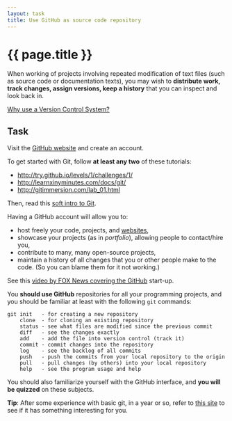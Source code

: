 ```yaml
---
layout: task
title: Use GitHub as source code repository
---
```

{{ page.title }}
================

When working of projects involving repeated modification of text files 
(such as source code or documentation texts), you may wish to 
**distribute work, track changes, assign versions, keep a history** 
that you can inspect and look back in.

[Why use a Version Control System?](http://stackoverflow.com/questions/1408450/why-should-i-use-version-control)

Task
----
Visit the [GitHub website](https://github.com/) and create an account.

To get started with Git, follow **at least any two** of these tutorials:
* http://try.github.io/levels/1/challenges/1/
* http://learnxinyminutes.com/docs/git/
* http://gitimmersion.com/lab_01.html

Then, read this [soft intro to Git](http://newcoder.io/begin/save-your-progress/).

Having a GitHub account will allow you to:
* host freely your code, projects, and [websites](http://jekyllbootstrap.com/),
* showcase your projects (as in _portfolio_), allowing people to contact/hire you,
* contribute to many, many open-source projects,
* maintain a history of all changes that you or other people make to the code. (So you can blame them for it not working.)

See this [video by FOX News covering the GitHub](http://video.foxbusiness.com/v/2667694577001/writing-a-new-dictionary/) start-up.

You **should use GitHub** repositories for all your programming projects, and
you should be familiar at least with the following `git` commands:
```
git init   - for creating a new repository
    clone  - for cloning an existing repository
    status - see what files are modified since the previous commit
    diff   - see the changes exactly
    add    - add the file into version control (track it)
    commit - commit changes into the repository
    log    - see the backlog of all commits
    push   - push the commits from your local repository to the origin
    pull   - pull changes (by others) into your local repository
    help   - see the program usage and help
```
You should also familiarize yourself with the GitHub interface, and **you will
be quizzed** on these subjects.

**Tip**: After some experience with basic git, in a year or so,
refer to [this site](http://teach.github.com/) to see if it has something interesting for you.